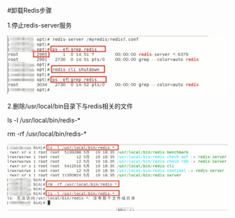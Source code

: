 #卸载Redis步骤

1.停止redis-server服务

![](images/5.停止redis-server服务.png)

2.删除/usr/local/bin目录下与redis相关的文件

ls -l /usr/local/bin/redis-*

rm -rf /usr/local/bin/redis-*

![](images/6.删除redis文件.png)



